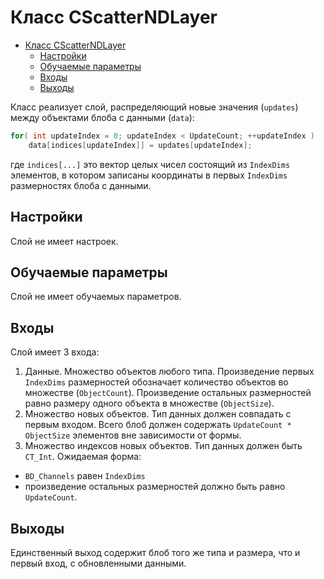 # Класс CScatterNDLayer

<!-- TOC -->

- [Класс CScatterNDLayer](#класс-cscatterndlayer)
    - [Настройки](#настройки)
    - [Обучаемые параметры](#обучаемые-параметры)
    - [Входы](#входы)
    - [Выходы](#выходы)

<!-- /TOC -->

Класс реализует слой, распределяющий новые значения (`updates`) между объектами блоба с данными (`data`):

```c++
for( int updateIndex = 0; updateIndex < UpdateCount; ++updateIndex )
    data[indices[updateIndex]] = updates[updateIndex];
```

где `indices[...]` это вектор целых чисел состоящий из `IndexDims` элементов, в котором записаны координаты в первых `IndexDims` размерностях блоба с данными.

## Настройки

Слой не имеет настроек.

## Обучаемые параметры

Слой не имеет обучаемых параметров.

## Входы

Слой имеет 3 входа:

1. Данные. Множество объектов любого типа. Произведение первых `IndexDims` размерностей обозначает количество объектов во множестве (`ObjectCount`). Произведение остальных размерностей равно размеру одного объекта в множестве (`ObjectSize`).
2. Множество новых объектов. Тип данных должен совпадать с первым входом. Всего блоб должен содержать `UpdateCount * ObjectSize` элементов вне зависимости от формы.
3. Множество индексов новых объектов. Тип данных должен быть `CT_Int`. Ожидаемая форма:
- `BD_Channels` равен `IndexDims`
- произведение остальных размерностей должно быть равно `UpdateCount`.

## Выходы

Единственный выход содержит блоб того же типа и размера, что и первый вход, с обновленными данными.
